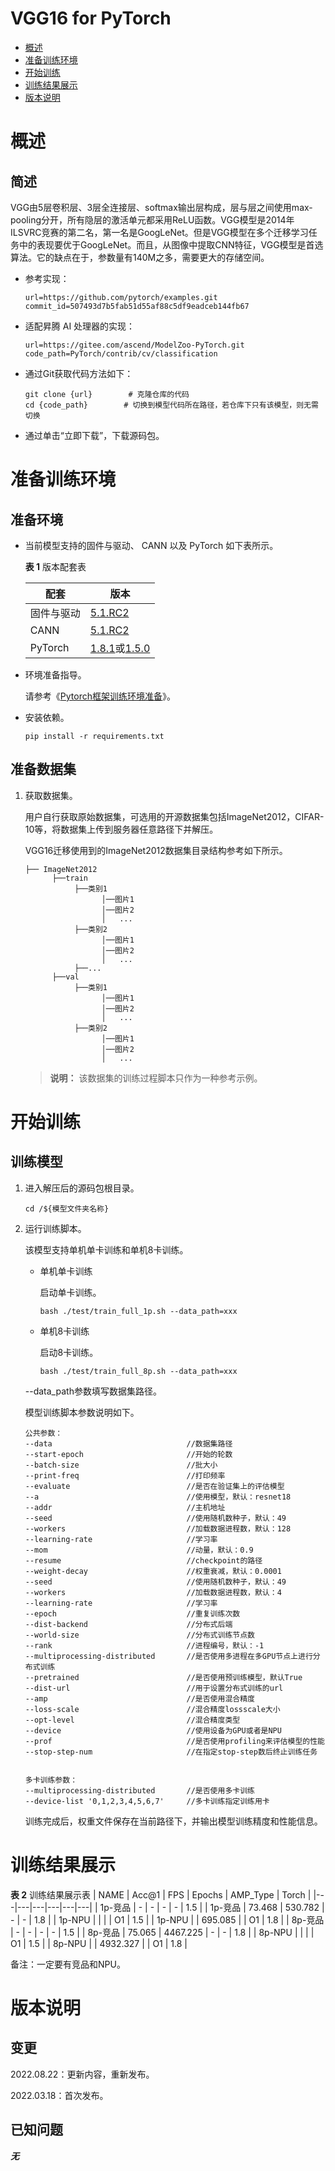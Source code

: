 # VGG16 for PyTorch

-   [概述](概述.md)
-   [准备训练环境](准备训练环境.md)
-   [开始训练](开始训练.md)
-   [训练结果展示](训练结果展示.md)
-   [版本说明](版本说明.md)



# 概述

## 简述

VGG由5层卷积层、3层全连接层、softmax输出层构成，层与层之间使用max-pooling分开，所有隐层的激活单元都采用ReLU函数。VGG模型是2014年ILSVRC竞赛的第二名，第一名是GoogLeNet。但是VGG模型在多个迁移学习任务中的表现要优于GoogLeNet。而且，从图像中提取CNN特征，VGG模型是首选算法。它的缺点在于，参数量有140M之多，需要更大的存储空间。

- 参考实现：

  ```
  url=https://github.com/pytorch/examples.git
  commit_id=507493d7b5fab51d55af88c5df9eadceb144fb67
  ```

- 适配昇腾 AI 处理器的实现：

  ```
  url=https://gitee.com/ascend/ModelZoo-PyTorch.git
  code_path=PyTorch/contrib/cv/classification
  ```
  
- 通过Git获取代码方法如下：

  ```
  git clone {url}        # 克隆仓库的代码
  cd {code_path}        # 切换到模型代码所在路径，若仓库下只有该模型，则无需切换
  ```
  
- 通过单击“立即下载”，下载源码包。

# 准备训练环境

## 准备环境

- 当前模型支持的固件与驱动、 CANN 以及 PyTorch 如下表所示。

  **表 1**  版本配套表


  | 配套       | 版本                                                         |
  | ---------- | ------------------------------------------------------------ |
  | 固件与驱动 | [5.1.RC2](https://www.hiascend.com/hardware/firmware-drivers?tag=commercial) |
  | CANN       | [5.1.RC2](https://www.hiascend.com/software/cann/commercial?version=5.1.RC2) |
  | PyTorch    | [1.8.1](https://gitee.com/ascend/pytorch/tree/master/)或[1.5.0](https://gitee.com/ascend/pytorch/tree/v1.5.0/) |

- 环境准备指导。

  请参考《[Pytorch框架训练环境准备](https://www.hiascend.com/document/detail/zh/ModelZoo/pytorchframework/ptes)》。
  
- 安装依赖。

  ```
  pip install -r requirements.txt
  ```


## 准备数据集

1. 获取数据集。

   用户自行获取原始数据集，可选用的开源数据集包括ImageNet2012，CIFAR-10等，将数据集上传到服务器任意路径下并解压。

   VGG16迁移使用到的ImageNet2012数据集目录结构参考如下所示。

   ```
   ├── ImageNet2012
         ├──train
              ├──类别1
                    │──图片1
                    │──图片2
                    │   ...       
              ├──类别2
                    │──图片1
                    │──图片2
                    │   ...   
              ├──...                     
         ├──val  
              ├──类别1
                    │──图片1
                    │──图片2
                    │   ...       
              ├──类别2
                    │──图片1
                    │──图片2
                    │   ...              
   ```

   > **说明：** 
   >该数据集的训练过程脚本只作为一种参考示例。


# 开始训练

## 训练模型

1. 进入解压后的源码包根目录。

   ```
   cd /${模型文件夹名称}
   ```

2. 运行训练脚本。

   该模型支持单机单卡训练和单机8卡训练。

   - 单机单卡训练

     启动单卡训练。

     ```
     bash ./test/train_full_1p.sh --data_path=xxx
     ```

   - 单机8卡训练

     启动8卡训练。

     ```
     bash ./test/train_full_8p.sh --data_path=xxx
     ```

   --data_path参数填写数据集路径。

   模型训练脚本参数说明如下。

   ```
   公共参数：
   --data                              //数据集路径
   --start-epoch                       //开始的轮数
   --batch-size                        //批大小
   --print-freq                        //打印频率
   --evaluate                          //是否在验证集上的评估模型
   --a                                 //使用模型，默认：resnet18
   --addr                              //主机地址
   --seed                              //使用随机数种子，默认：49
   --workers                           //加载数据进程数，默认：128
   --learning-rate                     //学习率
   --mom                               //动量，默认：0.9
   --resume                            //checkpoint的路径
   --weight-decay                      //权重衰减，默认：0.0001
   --seed                              //使用随机数种子，默认：49
   --workers                           //加载数据进程数，默认：4
   --learning-rate                     //学习率
   --epoch                             //重复训练次数
   --dist-backend                      //分布式后端
   --world-size                        //分布式训练节点数
   --rank                              //进程编号，默认：-1
   --multiprocessing-distributed       //是否使用多进程在多GPU节点上进行分布式训练
   --pretrained                        //是否使用预训练模型，默认True
   --dist-url                          //用于设置分布式训练的url
   --amp                               //是否使用混合精度
   --loss-scale                        //混合精度lossscale大小
   --opt-level                         //混合精度类型
   --device                            //使用设备为GPU或者是NPU
   --prof                              //是否使用profiling来评估模型的性能
   --stop-step-num                     //在指定stop-step数后终止训练任务
   
          
   多卡训练参数：
   --multiprocessing-distributed       //是否使用多卡训练
   --device-list '0,1,2,3,4,5,6,7'     //多卡训练指定训练用卡
   ```
   
   训练完成后，权重文件保存在当前路径下，并输出模型训练精度和性能信息。

# 训练结果展示

**表 2**  训练结果展示表
| NAME  | Acc@1  | FPS  | Epochs  | AMP_Type  | Torch  |
|---|---|---|---|---|---|
| 1p-竞品  | -  |  - | -  | -  | 1.5 |
| 1p-竞品  | 73.468  | 530.782  | -  | -  | 1.8 |
| 1p-NPU  |   |   |   | O1  | 1.5  |
| 1p-NPU  |   | 695.085  |   | O1  | 1.8  |
| 8p-竞品  | -  | -  | -  | -  | 1.5 |
| 8p-竞品  | 75.065  | 4467.225  | -  | -  | 1.8 |
| 8p-NPU   |   |   |   | O1 | 1.5  |
| 8p-NPU   |   | 4932.327  |   | O1 | 1.8  |

备注：一定要有竞品和NPU。

# 版本说明

## 变更

2022.08.22：更新内容，重新发布。

2022.03.18：首次发布。

## 已知问题

**_无_**